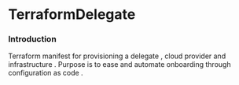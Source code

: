 # TerraformDelegate

### Introduction 
Terraform manifest for provisioning a delegate , cloud provider and infrastructure .
Purpose is to ease and automate onboarding through configuration as code .


